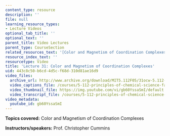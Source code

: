 ```yaml
---
content_type: resource
description: ''
file: null
learning_resource_types:
- Lecture Videos
optional_tab_title: ''
optional_text: ''
parent_title: Video Lectures
parent_type: CourseSection
related_resources_text: '[Color and Magnetism of Coordination Complexes (PDF)](resources/lecture31)'
resource_index_text: ''
resourcetype: Video
title: 'Lecture 31: Color and Magnetism of Coordination Complexes'
uid: 443c8c50-b6cd-4d5c-f68d-310d81ae16d9
video_files:
  archive_url: http://www.archive.org/download/MIT5.112F05/31ocw-5.112-02dec2005-220k.mp4
  video_captions_file: /courses/5-112-principles-of-chemical-science-fall-2005/993d7009c0185d21ba56093dbc22578f_gb60YssaSmI.vtt
  video_thumbnail_file: https://img.youtube.com/vi/gb60YssaSmI/default.jpg
  video_transcript_file: /courses/5-112-principles-of-chemical-science-fall-2005/0df3bb2352b59ad74207ca35ec9de192_gb60YssaSmI.pdf
video_metadata:
  youtube_id: gb60YssaSmI
---
```


**Topics covered:** Color and Magnetism of Coordination Complexes

**Instructors/speakers:** Prof. Christopher Cummins